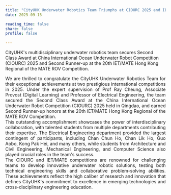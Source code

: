 ```yaml
---
title: "CityUHK Underwater Robotics Team Triumphs at CIOURC 2025 and IET/MATE Hong Kong Regional Competition!"
date: 2025-09-15

reading_time: false
share: false
profile: false

---
```

CityUHK's multidisciplinary underwater robotics team secures Second Class Award at China International Ocean Underwater Robot Competition (CIOURC) 2025 and Second Runner-up at the 20th IET/MATE Hong Kong Regional of the MATE ROV Competition.
<!--more-->

<div style="text-align: justify">
We are thrilled to congratulate the CityUHK Underwater Robotics Team for their exceptional achievements at two prestigious international competitions in 2025. Under the expert supervision of Prof Ray Cheung, Associate Provost (Digital Learning) and Professor of Electrical Engineering, the team secured the Second Class Award at the China International Ocean Underwater Robot Competition (CIOURC) 2025 held in Qingdao, and earned Second Runner-up honors at the 20th IET/MATE Hong Kong Regional of the MATE ROV Competition.<br>
This outstanding accomplishment showcases the power of interdisciplinary collaboration, with talented students from multiple departments contributing their expertise. The Electrical Engineering department provided the largest contingent of participants, including Chan Chun Ho, Chan Lik Ho, Guo Aobo, Kong Pak Hei, and many others, while students from Architecture and Civil Engineering, Mechanical Engineering, and Computer Science also played crucial roles in the team's success.<br>
The CIOURC and IET/MATE competitions are renowned for challenging teams to develop innovative underwater robotic solutions, testing both technical engineering skills and collaborative problem-solving abilities. These achievements reflect the high caliber of research and innovation that defines CityUHK's commitment to excellence in emerging technologies and cross-disciplinary engineering education.
</div>